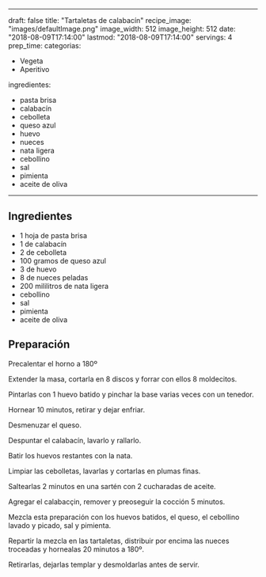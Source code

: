 
---
draft: false
title: "Tartaletas de calabacín"
recipe_image: "images/defaultImage.png"
image_width: 512
image_height: 512
date: "2018-08-09T17:14:00"
lastmod: "2018-08-09T17:14:00"
servings: 4
prep_time: 
categorias:
  - Vegeta
  - Aperitivo

ingredientes:
  - pasta brisa
  - calabacín
  - cebolleta
  - queso azul
  - huevo
  - nueces
  - nata ligera
  - cebollino
  - sal
  - pimienta
  - aceite de oliva
---

## Ingredientes
- 1 hoja de pasta brisa
- 1  de calabacín
- 2  de cebolleta
- 100 gramos de queso azul
- 3  de huevo
- 8  de nueces peladas
- 200 mililitros de nata ligera
- cebollino
- sal
- pimienta
- aceite de oliva

## Preparación
Precalentar el horno a 180º

Extender la masa, cortarla en 8 discos y forrar con ellos 8 moldecitos.

Pintarlas con 1 huevo batido y pinchar la base varias veces con un tenedor.

Hornear 10 minutos, retirar y dejar enfriar.

Desmenuzar el queso.

Despuntar el calabacín, lavarlo y rallarlo.

Batir los huevos restantes con la nata.

Limpiar las cebolletas, lavarlas y cortarlas en plumas finas.

Saltearlas 2 minutos en una sartén con 2 cucharadas de aceite.

Agregar el calabacçin, remover y preoseguir la cocción 5 minutos.

Mezcla esta preparación con los huevos batidos, el queso, el cebollino lavado y picado, sal y pimienta.

Repartir la mezcla en las tartaletas, distribuir por encima las nueces troceadas y hornealas 20 minutos a 180º.

Retirarlas, dejarlas templar y desmoldarlas antes de servir.



